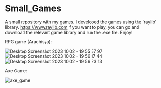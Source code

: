 # Small_Games
A small repository with my games.
I developed the games using the 'raylib' library.
https://www.raylib.com
If you want to play, you can go and download the relevant game library and run the .exe file. Enjoy!

RPG game (Arachisya):

![Desktop Screenshot 2023 10 02 - 19 55 57 97](https://github.com/Ofir-Roz/Small_Games/assets/68872614/ba19ab2f-abd8-46a0-9b49-7feb1aa9065f)
![Desktop Screenshot 2023 10 02 - 19 56 17 44](https://github.com/Ofir-Roz/Small_Games/assets/68872614/b435ef1a-7375-4ab7-99a1-52f830643fb1)
![Desktop Screenshot 2023 10 02 - 19 56 23 13](https://github.com/Ofir-Roz/Small_Games/assets/68872614/07230db8-4956-4a51-a8a2-4ca0bb919608)

Axe Game: 

![axe_game](https://user-images.githubusercontent.com/68872614/147860150-a36fdd8d-399d-4a8c-80e2-d359dac6a6fe.png)
